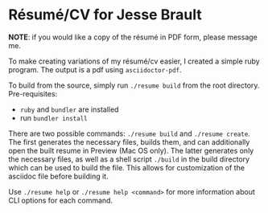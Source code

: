 # Résumé/CV for Jesse Brault

**NOTE**: if you would like a copy of the résumé in PDF form, please message me.

To make creating variations of my résumé/cv easier, I created a simple ruby program. The output is a pdf using `asciidoctor-pdf`. 

To build from the source, simply run `./resume build` from the root directory. Pre-requisites:
* `ruby` and `bundler` are installed
* run `bundler install`

There are two possible commands: `./resume build` and `./resume create`. The first generates the necessary files,
builds them, and can additionally open the built resume in Preview (Mac OS only). The latter generates only
the necessary files, as well as a shell script `./build` in the build directory which can be used to build the file. This allows for customization of the asciidoc file before building it.

Use `./resume help` or `./resume help <command>` for more information about CLI options for each command.
